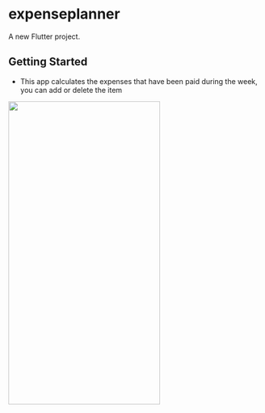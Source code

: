 # expenseplanner

A new Flutter project.

## Getting Started

- This app calculates the expenses that have been paid during the week, you can add or delete the item

<img src="https://user-images.githubusercontent.com/92157668/192314799-9317e198-555d-4bcf-afd6-3de4460aa712.jpg" width="300" height="600">
